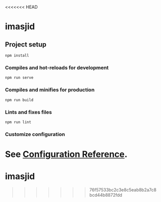 <<<<<<< HEAD
# imasjid

## Project setup
```
npm install
```

### Compiles and hot-reloads for development
```
npm run serve
```

### Compiles and minifies for production
```
npm run build
```

### Lints and fixes files
```
npm run lint
```

### Customize configuration
See [Configuration Reference](https://cli.vuejs.org/config/).
=======
# imasjid
>>>>>>> 76f57533bc2c3e8c5eab8b2a7c8bcd44b8872fdd

